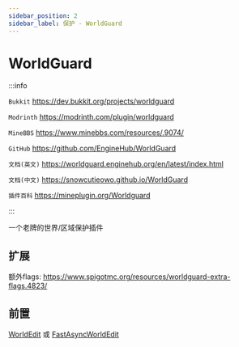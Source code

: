```yaml
---
sidebar_position: 2
sidebar_label: 保护 - WorldGuard
---
```


# WorldGuard

:::info

`Bukkit` https://dev.bukkit.org/projects/worldguard

`Modrinth` https://modrinth.com/plugin/worldguard

`MineBBS` https://www.minebbs.com/resources/.9074/

`GitHub` https://github.com/EngineHub/WorldGuard

`文档(英文)` https://worldguard.enginehub.org/en/latest/index.html

`文档(中文)` https://snowcutieowo.github.io/WorldGuard

`插件百科` https://mineplugin.org/Worldguard

:::

一个老牌的世界/区域保护插件

## 扩展

额外flags: https://www.spigotmc.org/resources/worldguard-extra-flags.4823/

## 前置

[WorldEdit](./WorldEdit.md) 或 [FastAsyncWorldEdit](./FastAsyncWorldEdit.md)
